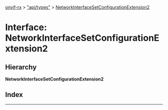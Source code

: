 [onvif-rx](../README.md) > ["api/types"](../modules/_api_types_.md) > [NetworkInterfaceSetConfigurationExtension2](../interfaces/_api_types_.networkinterfacesetconfigurationextension2.md)

# Interface: NetworkInterfaceSetConfigurationExtension2

## Hierarchy

**NetworkInterfaceSetConfigurationExtension2**

## Index

---

